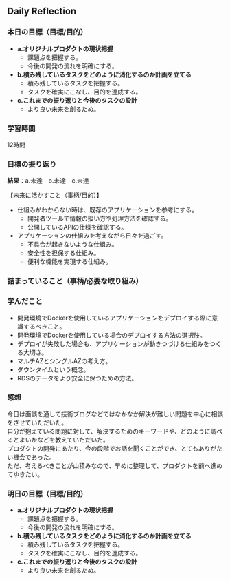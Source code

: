 ## Daily Reflection

### 本日の目標（目標/目的）
- **a.オリジナルプロダクトの現状把握**  
  - 課題点を把握する。
  - 今後の開発の流れを明確にする。
- **b.積み残しているタスクをどのように消化するのか計画を立てる**
  - 積み残しているタスクを把握する。
  - タスクを確実にこなし、目的を達成する。
- **c.これまでの振り返りと今後のタスクの設計**  
  - より良い未来を創るため。

### 学習時間
12時間

### 目標の振り返り
**結果**：a.未達　b.未達　c.未達

【未来に活かすこと（事柄/目的）】
- 仕組みがわからない時は、既存のアプリケーションを参考にする。
  - 開発者ツールで情報の扱い方や処理方法を確認する。
  - 公開しているAPIの仕様を確認する。
- アプリケーションの仕組みを考えながら日々を過ごす。
  - 不具合が起きないような仕組み。
  - 安全性を担保する仕組み。
  - 便利な機能を実現する仕組み。

### 詰まっていること（事柄/必要な取り組み）

### 学んだこと
- 開発環境でDockerを使用しているアプリケーションをデプロイする際に意識するべきこと。
- 開発環境でDockerを使用している場合のデプロイする方法の選択肢。
- デプロイが失敗した場合も、アプリケーションが動きつづける仕組みをつくる大切さ。
- マルチAZとシングルAZの考え方。
- ダウンタイムという概念。
- RDSのデータをより安全に保つための方法。

### 感想
今日は面談を通して技術ブログなどではなかなか解決が難しい問題を中心に相談をさせていただいた。  
自分が抱えている問題に対して、解決するためのキーワードや、どのように調べるとよいかなどを教えていただいた。  
プロダクトの開発にあたり、今の段階でお話を聞くことができ、とてもありがたい機会であった。  
ただ、考えるべきことが山積みなので、早めに整理して、プロダクトを前へ進めてゆきたい。

### 明日の目標（目標/目的）
- **a.オリジナルプロダクトの現状把握**  
  - 課題点を把握する。
  - 今後の開発の流れを明確にする。
- **b.積み残しているタスクをどのように消化するのか計画を立てる**
  - 積み残しているタスクを把握する。
  - タスクを確実にこなし、目的を達成する。
- **c.これまでの振り返りと今後のタスクの設計**  
  - より良い未来を創るため。